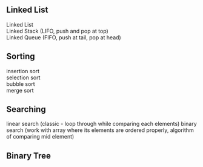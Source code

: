 

## Linked List

Linked List  
Linked Stack (LIFO, push and pop at top)  
Linked Queue (FIFO, push at tail, pop at head)  

## Sorting

insertion sort  
selection sort  
bubble sort  
merge sort  

## Searching

linear search (classic - loop through while comparing each elements)
binary search (work with array where its elements are ordered properly, algorithm of comparing mid element)

## Binary Tree






